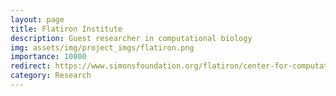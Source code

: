 ```yaml
---
layout: page
title: Flatiron Institute
description: Guest researcher in computational biology
img: assets/img/project_imgs/flatiron.png
importance: 10000
redirect: https://www.simonsfoundation.org/flatiron/center-for-computational-biology/
category: Research
---
```

